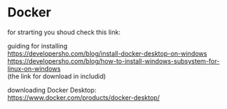 # Docker 
 for strarting you shoud check this link:    
 
 guiding for installing             
 https://developersho.com/blog/install-docker-desktop-on-windows                
 https://developersho.com/blog/how-to-install-windows-subsystem-for-linux-on-windows              
(the link for download in includid)               

downloading Docker Desktop:                    
https://www.docker.com/products/docker-desktop/                              
